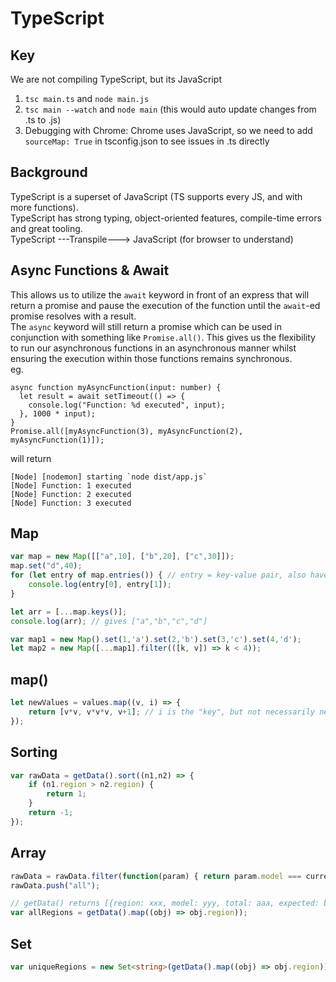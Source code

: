 # TypeScript
## Key
We are not compiling TypeScript, but its JavaScript  
1. ```tsc main.ts``` and ```node main.js```
2. ```tsc main --watch``` and ```node main``` (this would auto update changes from .ts to .js)
3. Debugging with Chrome: Chrome uses JavaScript, so we need to add ```sourceMap: True``` in tsconfig.json to see issues in .ts directly

## Background
TypeScript is a superset of JavaScript (TS supports every JS, and with more functions).  
TypeScript has strong typing, object-oriented features, compile-time errors and great tooling.  
TypeScript ---Transpile---> JavaScript (for browser to understand)  

## Async Functions & Await
This allows us to utilize the ```await``` keyword in front of an express that will return a promise and pause the execution of the function until the ```await```-ed promise resolves with a result.  
The ```async``` keyword will still return a promise which can be used in conjunction with something like ```Promise.all()```. This gives us the flexibility to run our asynchronous functions in an asynchronous manner whilst ensuring the execution within those functions remains synchronous.  
eg. 
```
async function myAsyncFunction(input: number) {
  let result = await setTimeout(() => {
    console.log("Function: %d executed", input);
  }, 1000 * input);
}
Promise.all([myAsyncFunction(3), myAsyncFunction(2), myAsyncFunction(1)]);
``` 
will return 
```
[Node] [nodemon] starting `node dist/app.js`
[Node] Function: 1 executed
[Node] Function: 2 executed
[Node] Function: 3 executed
```

## Map
```ts
var map = new Map([["a",10], ["b",20], ["c",30]]);
map.set("d",40);
for (let entry of map.entries()) { // entry = key-value pair, also have map.keys() and map.values()
    console.log(entry[0], entry[1]);
}

let arr = [...map.keys()]; 
console.log(arr); // gives ["a","b","c","d"]

var map1 = new Map().set(1,'a').set(2,'b').set(3,'c').set(4,'d');
let map2 = new Map([...map1].filter(([k, v]) => k < 4)); 
```

## map()
```ts
let newValues = values.map((v, i) => {
    return [v*v, v*v*v, v+1]; // i is the "key", but not necessarily needed
}); 
```

## Sorting
```ts
var rawData = getData().sort((n1,n2) => {
    if (n1.region > n2.region) {
        return 1;
    }
    return -1;
});
```

## Array
```ts
rawData = rawData.filter(function(param) { return param.model === currentModel });
rawData.push("all");

// getData() returns [{region: xxx, model: yyy, total: aaa, expected: bbb}, ...]
var allRegions = getData().map((obj) => obj.region));
```

## Set
```ts
var uniqueRegions = new Set<string>(getData().map((obj) => obj.region));
```
